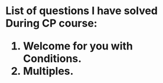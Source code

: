 <h1>List of questions I have solved During CP course:
<ol>
<li>Welcome for you with Conditions.
<li>Multiples.